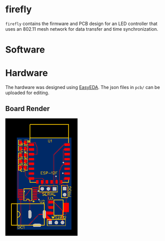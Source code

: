# firefly
`firefly` contains the firmware and PCB design for an LED controller that uses an 802.11 mesh network for data transfer and time synchronization.
# Software
# Hardware
The hardware was designed using [EasyEDA](https://easyeda.com). The json files in `pcb/` can be uploaded for editing.
## Board Render
![](pcb/board.svg)
